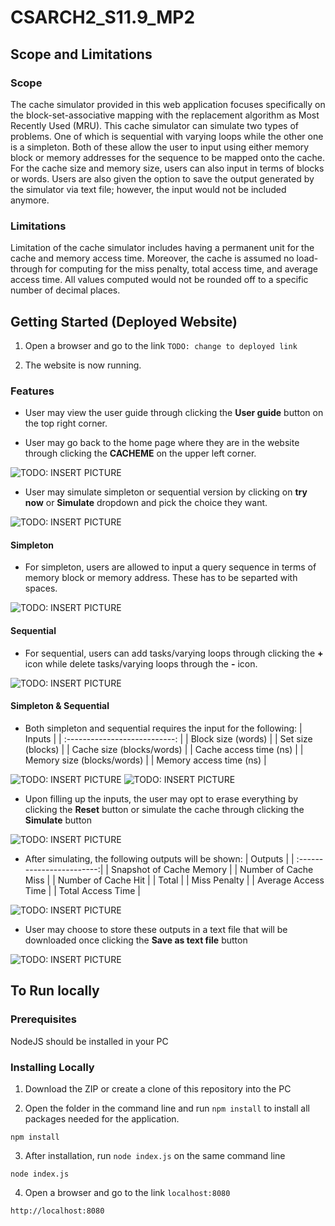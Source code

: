 # CSARCH2_S11.9_MP2

## Scope and Limitations

### Scope
The cache simulator provided in this web application focuses specifically on the block-set-associative mapping with the replacement algorithm as Most Recently Used (MRU). This cache simulator can simulate two types of problems. One of which is sequential with varying loops while the other one is a simpleton. Both of these allow the user to input using either memory block or memory addresses for the sequence to be mapped onto the cache. For the cache size and memory size, users can also input in terms of blocks or words. Users are also given the option to save the output generated by the simulator via text file; however, the input would not be included anymore.

### Limitations
Limitation of the cache simulator includes having a permanent unit for the cache and memory access time. Moreover, the cache is assumed no load-through for computing for the miss penalty, total access time, and average access time. All values computed would not be rounded off to a specific number of decimal places.

## Getting Started (Deployed Website)

1. Open a browser and go to the link `TODO: change to deployed link`

2. The website is now running.

### Features

* User may view the user guide through clicking the **User guide** button on the top right corner. 

* User may go back to the home page where they are in the website through clicking the **CACHEME** on the upper left corner.

![TODO: INSERT PICTURE](INSERTLINK)

* User may simulate simpleton or sequential version by clicking on **try now** or **Simulate** dropdown and pick the choice they want.

![TODO: INSERT PICTURE](INSERTLINK)

#### Simpleton

* For simpleton, users are allowed to input a query sequence in terms of memory block or memory address. These has to be separted with spaces.

![TODO: INSERT PICTURE](INSERTLINK)

#### Sequential

* For sequential, users can add tasks/varying loops through clicking the **+** icon while delete tasks/varying loops through the **-** icon. 

![TODO: INSERT PICTURE](INSERTLINK)

#### Simpleton & Sequential

* Both simpleton and sequential requires the input for the following:
|            Inputs             |
| :---------------------------: |
| Block size  (words)           |
| Set size (blocks)             |
| Cache size (blocks/words)     |
| Cache access time (ns)        |
| Memory size (blocks/words)    |
| Memory access time (ns)       |

![TODO: INSERT PICTURE](INSERTLINK)
![TODO: INSERT PICTURE](INSERTLINK)

* Upon filling up the inputs, the user may opt to erase everything by clicking the **Reset** button or simulate the cache through clicking the **Simulate** button

![TODO: INSERT PICTURE](INSERTLINK)

* After simulating, the following outputs will be shown:
|          Outputs          |
| :------------------------:|
| Snapshot of Cache Memory  |
| Number of Cache Miss      |
| Number of Cache Hit       |
| Total                     |
| Miss Penalty              |
| Average Access Time       |
| Total Access Time         |

![TODO: INSERT PICTURE](INSERTLINK)

* User may choose to store these outputs in a text file that will be downloaded once clicking the **Save as text file** button

![TODO: INSERT PICTURE](INSERTLINK)

## To Run locally

### Prerequisites

NodeJS should be installed in your PC

### Installing Locally

1. Download the ZIP or create a clone of this repository into the PC

2. Open the folder in the command line and run `npm install` to install all packages needed for the application.
```
npm install
```
3. After installation, run `node index.js` on the same command line
```
node index.js
```
4. Open a browser and go to the link `localhost:8080`
```
http://localhost:8080
```
